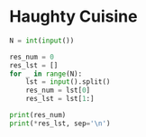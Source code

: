 # Haughty Cuisine

```python
N = int(input())

res_num = 0
res_lst = []
for _ in range(N):
    lst = input().split()
    res_num = lst[0]
    res_lst = lst[1:]

print(res_num)
print(*res_lst, sep='\n')
```
